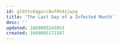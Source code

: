 ```yaml
---
id: glbttc6qgscc8wf8hdzjwyg
title: 'The Last Day of a Infected Month'
desc: ''
updated: 1669805245853
created: 1669805172187
---
```

